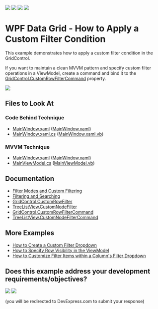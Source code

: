 <!-- default badges list -->
![](https://img.shields.io/endpoint?url=https://codecentral.devexpress.com/api/v1/VersionRange/128651196/24.2.1%2B)
[![](https://img.shields.io/badge/Open_in_DevExpress_Support_Center-FF7200?style=flat-square&logo=DevExpress&logoColor=white)](https://supportcenter.devexpress.com/ticket/details/E1167)
[![](https://img.shields.io/badge/📖_How_to_use_DevExpress_Examples-e9f6fc?style=flat-square)](https://docs.devexpress.com/GeneralInformation/403183)
[![](https://img.shields.io/badge/💬_Leave_Feedback-feecdd?style=flat-square)](#does-this-example-address-your-development-requirementsobjectives)
<!-- default badges end -->

# WPF Data Grid - How to Apply a Custom Filter Condition

This example demonstrates how to apply a custom filter condition in the GridControl.

If you want to maintain a clean MVVM pattern and specify custom filter operations in a ViewModel, create a command and bind it to the [GridControl.CustomRowFilterCommand](https://docs.devexpress.com/WPF/DevExpress.Xpf.Grid.GridControl.CustomRowFilterCommand) property.

![](https://docs.devexpress.com/WPF/images/GridControl_CustomRowFilterCommand.png)

<!-- default file list -->

## Files to Look At

### Code Behind Technique

- [MainWindow.xaml](./CS/CustomFiltering_CodeBehind/MainWindow.xaml) ([MainWindow.xaml](./VB/CustomFiltering_CodeBehind/MainWindow.xaml))
- [MainWindow.xaml.cs](./CS/CustomFiltering_CodeBehind/MainWindow.xaml.cs#L27-L33) ([MainWindow.xaml.vb](./VB/CustomFiltering_CodeBehind/MainWindow.xaml.vb#L29-L37))

### MVVM Technique

- [MainWindow.xaml](./CS/CustomFiltering_MVVM/MainWindow.xaml) ([MainWindow.xaml](./VB/CustomFiltering_MVVM/MainWindow.xaml))
- [MainViewModel.cs](./CS/CustomFiltering_MVVM/MainViewModel.cs#L36-L41) ([MainViewModel.vb](./VB/CustomFiltering_MVVM/MainViewModel.vb#L50-L57))

<!-- default file list end -->

## Documentation

- [Filter Modes and Custom Filtering](https://docs.devexpress.com/WPF/6410/controls-and-libraries/data-grid/filtering-and-searching/filtering-in-code/filter-modes-and-custom-filtering)
- [Filtering and Searching](https://docs.devexpress.com/WPF/7356/controls-and-libraries/data-grid/filtering-and-searching)
- [GridControl.CustomRowFilter](https://docs.devexpress.com/WPF/DevExpress.Xpf.Grid.GridControl.CustomRowFilter)
- [TreeListView.CustomNodeFilter](https://docs.devexpress.com/WPF/DevExpress.Xpf.Grid.TreeListView.CustomNodeFilter)
- [GridControl.CustomRowFilterCommand](https://docs.devexpress.com/WPF/DevExpress.Xpf.Grid.GridControl.CustomRowFilterCommand)
- [TreeListView.CustomNodeFilterCommand](https://docs.devexpress.com/WPF/DevExpress.Xpf.Grid.TreeListView.CustomNodeFilterCommand)

## More Examples

- [How to Create a Custom Filter Dropdown](https://github.com/DevExpress-Examples/how-to-create-a-custom-filter-dropdown-e1616)
- [How to Specify Row Visibility in the ViewModel](https://github.com/DevExpress-Examples/how-to-specify-row-visibility-in-the-viewmodel-e4174)
- [How to Customize Filter Items within a Column's Filter Dropdown](https://github.com/DevExpress-Examples/how-to-customize-filter-items-within-a-columns-filter-dropdown-e1533)
<!-- feedback -->
## Does this example address your development requirements/objectives?

[<img src="https://www.devexpress.com/support/examples/i/yes-button.svg"/>](https://www.devexpress.com/support/examples/survey.xml?utm_source=github&utm_campaign=wpf-data-grid-implement-custom-filtering&~~~was_helpful=yes) [<img src="https://www.devexpress.com/support/examples/i/no-button.svg"/>](https://www.devexpress.com/support/examples/survey.xml?utm_source=github&utm_campaign=wpf-data-grid-implement-custom-filtering&~~~was_helpful=no)

(you will be redirected to DevExpress.com to submit your response)
<!-- feedback end -->
